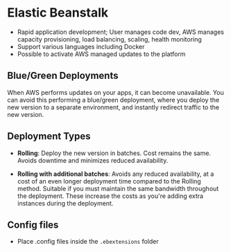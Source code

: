 # Elastic Beanstalk

* Rapid application development; User manages code dev, AWS manages capacity provisioning, load balancing, scaling, health monitoring
* Support various languages including Docker
* Possible to activate AWS managed updates to the platform

## Blue/Green Deployments

When AWS performs updates on your apps, it can become unavailable. You can avoid this performing a blue/green deployment, where you deploy the new version to a separate environment, and instantly redirect traffic to the new version.

## Deployment Types

- **Rolling**: Deploy the new version in batches. Cost remains the same. Avoids downtime and minimizes reduced availability.

- **Rolling with additional batches**: Avoids any reduced availability, at a cost of an even longer deployment time compared to the Rolling method. Suitable if you must maintain the same bandwidth throughout the deployment. These increase the costs as you're adding extra instances during the deployment.

## Config files

- Place .config files inside the `.ebextensions` folder
